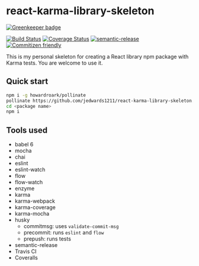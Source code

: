 # react-karma-library-skeleton

[![Greenkeeper badge](https://badges.greenkeeper.io/jedwards1211/react-karma-library-skeleton.svg)](https://greenkeeper.io/)

[![Build Status](https://travis-ci.org/jedwards1211/react-karma-library-skeleton.svg?branch=master)](https://travis-ci.org/jedwards1211/react-karma-library-skeleton)
[![Coverage Status](https://coveralls.io/repos/github/jedwards1211/react-karma-library-skeleton/badge.svg?branch=master)](https://coveralls.io/github/jedwards1211/react-karma-library-skeleton?branch=master)
[![semantic-release](https://img.shields.io/badge/%20%20%F0%9F%93%A6%F0%9F%9A%80-semantic--release-e10079.svg)](https://github.com/semantic-release/semantic-release)
[![Commitizen friendly](https://img.shields.io/badge/commitizen-friendly-brightgreen.svg)](http://commitizen.github.io/cz-cli/)

This is my personal skeleton for creating a React library npm package with Karma tests.  You are welcome to use it.

## Quick start

```sh
npm i -g howardroark/pollinate
pollinate https://github.com/jedwards1211/react-karma-library-skeleton.git --keep-history --name <package name> --author <your name> --organization <github organization> --description <package description>
cd <package name>
npm i
```

## Tools used

* babel 6
* mocha
* chai
* eslint
* eslint-watch
* flow
* flow-watch
* enzyme
* karma
* karma-webpack
* karma-coverage
* karma-mocha
* husky
  * commitmsg: uses `validate-commit-msg`
  * precommit: runs `eslint` and `flow`
  * prepush: runs tests
* semantic-release
* Travis CI
* Coveralls

